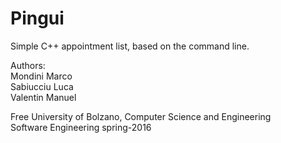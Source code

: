# Pingui

Simple C++ appointment list, based on the command line.

Authors: <br />
Mondini Marco <br />
Sabiucciu Luca <br /> 
Valentin Manuel <br />

Free University of Bolzano, Computer Science and Engineering <br />
Software Engineering spring-2016





